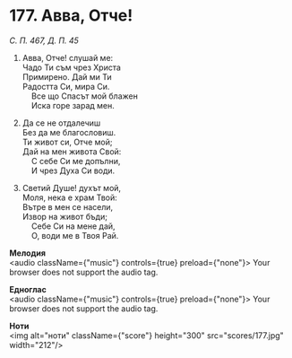 # 177. Авва, Отче!  

*С. П. 467, Д. П. 45*  

1. Авва, Отче! слушай ме:  
Чадо Ти съм чрез Христа  
Примирено. Дай ми Ти  
Радостта Си, мира Си.  
    Все що Спасът мой блажен  
    Иска горе зарад мен.  

2. Да се не отдалечиш  
Без да ме благословиш.  
Ти живот си, Отче мой;  
Дай на мен живота Свой:  
    С себе Си ме допълни,  
    И чрез Духа Си води.  

3. Светий Душе! духът мой,  
Моля, нека е храм Твой:  
Вътре в мен се насели,  
Извор на живот бъди;  
    Себе Си на мене дай,  
    О, води ме в Твоя Рай.  

__Мелодия__  
<audio className={"music"} controls={true} preload={"none"}><source src="mp3/177.mp3" type="audio/mpeg"/>
Your browser does not support the audio tag.
</audio>  

__Едноглас__  
<audio className={"music"} controls={true} preload={"none"}><source src="transp/177.mp3" type="audio/mpeg"/>
Your browser does not support the audio tag.
</audio>  

__Ноти__  
<img alt="ноти" className={"score"} height="300" src="scores/177.jpg" width="212"/>
